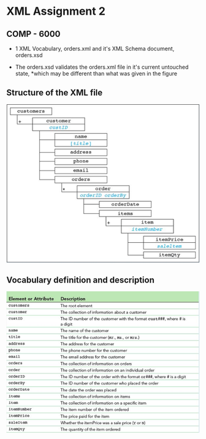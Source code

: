 # XML Assignment 2
## COMP - 6000

- 1 XML Vocabulary, orders.xml and it's XML Schema document, orders.xsd

- The orders.xsd validates the orders.xml file in it's current untouched state, *which may be different than what was given in the figure


## Structure of the XML file
![Structure of the XML file](image.png)


## Vocabulary definition and description
![Vocabulary definition and description](image-1.png)